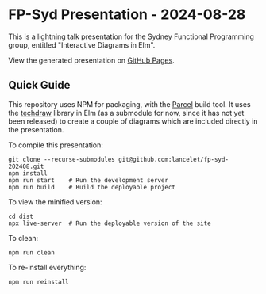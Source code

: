 # FP-Syd Presentation - 2024-08-28

This is a lightning talk presentation for the Sydney Functional Programming
group, entitled "Interactive Diagrams in Elm".

View the generated presentation on
[GitHub Pages](https://lancelet.github.io/fp-syd-202408/index.html).

## Quick Guide

This repository uses NPM for packaging, with the
[Parcel](https://parceljs.org/) build tool. It uses the
[techdraw](https://github.com/lancelet/techdraw) library in Elm (as a
submodule for now, since it has not yet been released) to create a
couple of diagrams which are included directly in the presentation.

To compile this presentation:

```
git clone --recurse-submodules git@github.com:lancelet/fp-syd-202408.git
npm install
npm run start    # Run the development server
npm run build    # Build the deployable project
```

To view the minified version:

```
cd dist
npx live-server  # Run the deployable version of the site
```

To clean:

```
npm run clean
```

To re-install everything:

```
npm run reinstall
```